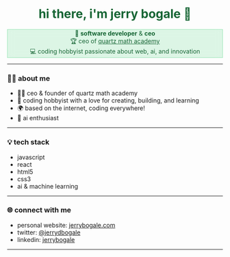 <!-- profile readme for godisbestfather -->

<h1 align="center" style="color:#166534;">hi there, i'm jerry bogale 👋</h1>

<p align="center" style="color:#166534; background-color:rgba(34,197,94,0.15); border:1.5px solid rgba(34,197,94,0.35); backdrop-filter:blur(8px); -webkit-backdrop-filter:blur(8px); transition:background-color 0.3s ease, border-color 0.3s ease, color 0.3s ease;">
  🚀 <b>software developer</b> & <b>ceo</b> <br />
  🏆 ceo of <a href="https://quartzmath.com" style="color:#166534;">quartz math academy</a> <br />
  💻 coding hobbyist passionate about web, ai, and innovation
</p>

---

### 🧑‍💻 about me

- 👨‍💼 ceo & founder of quartz math academy  
- 🌱 coding hobbyist with a love for creating, building, and learning  
- 🌍 based on the internet, coding everywhere!
- 🤖 ai enthusiast

---

### 💡 tech stack

- javascript
- react
- html5
- css3
- ai & machine learning

---

### 🌐 connect with me

- personal website: [jerrybogale.com](https://jerrybogale.com)
- twitter: [@jerrydbogale](https://twitter.com/jerrydbogale)
- linkedin: [jerrybogale](https://linkedin.com/in/jerrybogale)

---


<!--
custom theme color reference:
- background: rgba(34, 197, 94, 0.15)
- border: 1.5px solid rgba(34, 197, 94, 0.35)
- text: #166534
- blur effect: backdrop-filter: blur(8px)
-->
